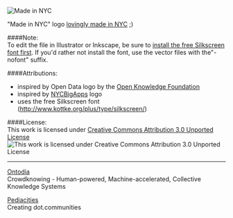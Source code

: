 ![Made in NYC](https://raw.github.com/Ontodia/made-in-nyc/master/made_in_NYC_logo-450x150.gif "Made in NYC")

"Made in NYC" logo [lovingly made in NYC](http://www.pediacities.com/2012/12/proudly-made-in-nyc/) ;)


####Note:  
To edit the file in Illustrator or Inkscape, be sure to [install the free Silkscreen font first](http://www.kottke.org/plus/type/silkscreen/).
If you'd rather not install the font, use the vector files with the"-nofont" suffix.

####Attributions:  
* inspired by Open Data logo by the [Open Knowledge Foundation](http://okfn.org/)
* inspired by [NYCBigApps](http://nycbigapps.com) logo
* uses the free Silkscreen font (http://www.kottke.org/plus/type/silkscreen/)

####License:  
This work is licensed under [Creative Commons Attribution 3.0 Unported License](http://creativecommons.org/licenses/by/3.0/)  
![This work is licensed under Creative Commons Attribution 3.0 Unported License](http://i.creativecommons.org/l/by/3.0/88x31.png)

---
[Ontodia](http://ontodia.com)   
Crowdknowing - Human-powered, Machine-accelerated, Collective Knowledge Systems

[Pediacities](http://pediacities.com)   
Creating dot.communities